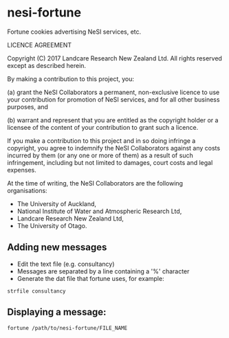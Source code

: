 # nesi-fortune
Fortune cookies advertising NeSI services, etc.

LICENCE AGREEMENT

Copyright (C) 2017 Landcare Research New Zealand Ltd. All rights reserved
except as described herein.

By making a contribution to this project, you:

(a) grant the NeSI Collaborators a permanent, non-exclusive licence to use
    your contribution for promotion of NeSI services, and for all other
    business purposes, and

(b) warrant and represent that you are entitled as the copyright holder or
    a licensee of the content of your contribution to grant such a licence.

If you make a contribution to this project and in so doing infringe a
copyright, you agree to indemnify the NeSI Collaborators against any costs
incurred by them (or any one or more of them) as a result of such infringement,
including but not limited to damages, court costs and legal expenses.

At the time of writing, the NeSI Collaborators are the following organisations:

- The University of Auckland,
- National Institute of Water and Atmospheric Research Ltd,
- Landcare Research New Zealand Ltd,
- The University of Otago.

## Adding new messages

* Edit the text file (e.g. consultancy)
* Messages are separated by a line containing a '%' character
* Generate the dat file that fortune uses, for example:

```
strfile consultancy
```

## Displaying a message:

```
fortune /path/to/nesi-fortune/FILE_NAME
```
